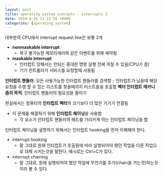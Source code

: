 ```yaml
---
layout: post
title: operating system concepts - interrupts 2
date: 2019-9-26 11:22:56 +0900
categories: [operating_system]
---
```


대부분의 CPU에서 interrupt request line은 보통 2개
- **nonmaskable interrupt**
	- 복구 불가능한 메모리에러와 같은 이벤트를 위해 예약됨
- **maskable interrupt**
	- 인터럽트 당해서는 안되는 중대한 명령 실행 전에 꺼질 수 있음(CPU가 끔)
	- 기기 컨트롤러가 서비스를 요청할때 사용됨

**인터럽트 핸들러**: 모든 사용가능한 인터럽트 핸들러를 검색함
	- 인터럽트가 났을때 해당 요청을 수행 할 수 있는 리스트를 찾을때까지 리스트들을 호출함
**벡터 인터럽트 메커니즘의 목적**: 인터럽트 핸들러의 필요성을 줄이기

현실에서는 컴퓨터의 **인터럽트 벡터**의 크기보다 더 많은 기기가 연결됨
- 이 문제를 해결하기 위해 **인터럽트 체이닝**을 사용함
	- 각 요소가 인터럽트 핸들러의 헤드를 가리키게 하는 인터럽트 체이닝을 함


인터럽트 체이닝을 설명하기 위해서는 인터럽트 hooking을 먼저 이해해야 한다.
- interrupt hooking
    * 말 그대로 원래 인터럽트가 호출됨에 따라 실행되어야 했던 작업을 다른 작업으로 대체 시키는것을 말한다. 예시로는 Ctrl+C가 있다.
- interrupt chaining
    * 말 그대로, 원래 실행되어야 했던 작업에 무언가를 추가(chain을 거는것)하는것이라 볼 수 있다.